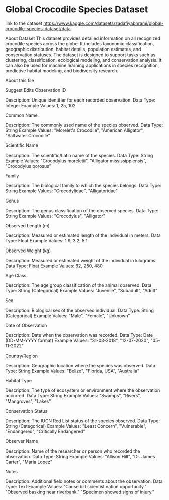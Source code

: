 # Global Crocodile Species Dataset

link to the dataset https://www.kaggle.com/datasets/zadafiyabhrami/global-crocodile-species-dataset/data

About Dataset
This dataset provides detailed information on all recognized crocodile species across the globe. It includes taxonomic classification, geographic distribution, habitat details, population estimates, and conservation statuses. The dataset is designed to support tasks such as clustering, classification, ecological modeling, and conservation analysis. It can also be used for machine learning applications in species recognition, predictive habitat modeling, and biodiversity research.

About this file

Suggest Edits
Observation ID

Description: Unique identifier for each recorded observation.
Data Type: Integer
Example Values: 1, 25, 102

Common Name

Description: The commonly used name of the species observed.
Data Type: String
Example Values: "Morelet's Crocodile", "American Alligator", "Saltwater Crocodile"

Scientific Name

Description: The scientific/Latin name of the species.
Data Type: String
Example Values: "Crocodylus moreletii", "Alligator mississippiensis", "Crocodylus porosus"

Family

Description: The biological family to which the species belongs.
Data Type: String
Example Values: "Crocodylidae", "Alligatoridae"

Genus

Description: The genus classification of the observed species.
Data Type: String
Example Values: "Crocodylus", "Alligator"

Observed Length (m)

Description: Measured or estimated length of the individual in meters.
Data Type: Float
Example Values: 1.9, 3.2, 5.1

Observed Weight (kg)

Description: Measured or estimated weight of the individual in kilograms.
Data Type: Float
Example Values: 62, 250, 480

Age Class

Description: The age group classification of the animal observed.
Data Type: String (Categorical)
Example Values: "Juvenile", "Subadult", "Adult"

Sex

Description: Biological sex of the observed individual.
Data Type: String (Categorical)
Example Values: "Male", "Female", "Unknown"

Date of Observation

Description: Date when the observation was recorded.
Data Type: Date (DD-MM-YYYY format)
Example Values: "31-03-2018", "12-07-2020", "05-11-2022"

Country/Region

Description: Geographic location where the species was observed.
Data Type: String
Example Values: "Belize", "Florida, USA", "Australia"

Habitat Type

Description: The type of ecosystem or environment where the observation occurred.
Data Type: String
Example Values: "Swamps", "Rivers", "Mangroves", "Lakes"

Conservation Status

Description: The IUCN Red List status of the species observed.
Data Type: String (Categorical)
Example Values: "Least Concern", "Vulnerable", "Endangered", "Critically Endangered"

Observer Name

Description: Name of the researcher or person who recorded the observation.
Data Type: String
Example Values: "Allison Hill", "Dr. James Carter", "Maria Lopez"

Notes

Description: Additional field notes or comments about the observation.
Data Type: Text
Example Values:
"Cause bill scientist nation opportunity."
"Observed basking near riverbank."
"Specimen showed signs of injury."
